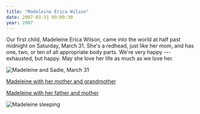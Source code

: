 ```yaml
---
title: "Madeleine Erica Wilson"
date: 2007-03-31 09:09:30
year: 2007
---
```

Our first child, Madeleine Erica Wilson, came into the world at half past midnight on Saturday, March 31.  She's a redhead, just like her mom, and has one, two, or ten of all appropriate body parts.  We're very happy --- exhausted, but happy.  May she love her life as much as we love her.

<img alt="Madeleine and Sadie, March 31" id="image889" src="{{site.github.url}}/files/2007/03/madeleine_and_sadie.jpg" />

<a href="{{site.github.url}}/files/photos/madeleine_sadie_and_jean.jpg">Madeleine with her mother and grandmother</a>

<a href="{{site.github.url}}/files/photos/madeleine_sadie_and_greg.jpg">Madeleine with her father and mother</a>

<img alt="Madeleine sleeping" id="image891" src="{{site.github.url}}/files/2007/04/madeleine_sleeping_small.jpg" />
